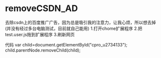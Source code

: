 # removeCSDN_AD
去除csdn上的百度推广广告，因为总是吸引我的注意力，让我心烦，所以想去掉
(并没有经过多台电脑测试，目前就自己能用)
1.打开chome扩展程序
2.把test.user.js拖到扩展程序
3.刷新网页

代码
var child=document.getElementById("cpro_u2734133");
child.parentNode.removeChild(child);
